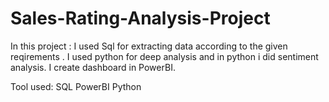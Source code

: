 # Sales-Rating-Analysis-Project
In this project : 
I used Sql for extracting data according to the given reqirements .
I used python for deep analysis and in python i did sentiment analysis.
I create dashboard in PowerBI.

Tool used:
SQL PowerBI Python

